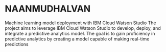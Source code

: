 # NAANMUDHALVAN 
Machine learning model deployment with IBM Cloud Watson Studio The project aims to leverage IBM Cloud Watson Studio to develop, deploy, and integrate a predictive analytics model. The goal is to gain proficiency in predictive analytics by creating a model capable of making real-time predictions
